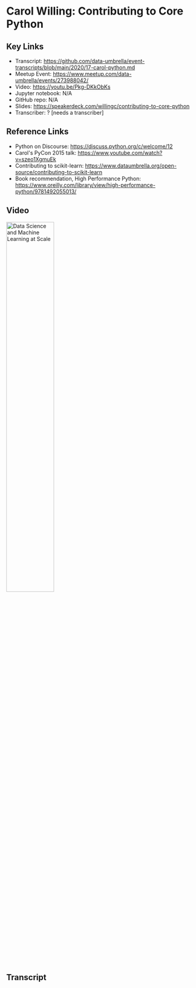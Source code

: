 # Carol Willing: Contributing to Core Python

## Key Links
- Transcript:  https://github.com/data-umbrella/event-transcripts/blob/main/2020/17-carol-python.md
- Meetup Event:  https://www.meetup.com/data-umbrella/events/273988042/
- Video:   https://youtu.be/Pkg-DKkObKs 
- Jupyter notebook:  N/A
- GitHub repo:  N/A
- Slides:  https://speakerdeck.com/willingc/contributing-to-core-python
- Transcriber:  ? [needs a transcriber]

## Reference Links
- Python on Discourse:  https://discuss.python.org/c/welcome/12
- Carol's PyCon 2015 talk: https://www.youtube.com/watch?v=szeo1XgmuEk
- Contributing to scikit-learn: https://www.dataumbrella.org/open-source/contributing-to-scikit-learn
- Book recommendation, High Performance Python:  https://www.oreilly.com/library/view/high-performance-python/9781492055013/


## Video

<a href="http://www.youtube.com/watch?feature=player_embedded&v=BxIoQ0gsxzA" target="_blank"><img src="http://   .jpg" 
alt="Data Science and Machine Learning at Scale" width="50%" /></a>

## Transcript

